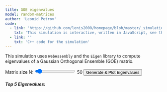 ```yaml
---
title: GOE eigenvalues
model: random-matrices
author: 'Leonid Petrov'
code:
  - link: 'https://github.com/lenis2000/homepage/blob/master/_simulations/random-matrices/2025-01-28-GOE.md'
    txt: 'This simulation is interactive, written in JavaScript, see the source code of this page at the link'
  - link: ''
    txt: 'C++ code for the simulation'
---
```


<script src="{{site.url}}/js/d3.v7.min.js"></script>
<script src="{{site.url}}/js/goe.js"></script>

<div class="container">
  <div class="row">
    <div class="col-12 col-lg-8">
      <p>
          This simulation uses <code>WebAssembly</code> and the <code>Eigen</code> library to compute eigenvalues
          of a Gaussian Orthogonal Ensemble (GOE) matrix.
      </p>
      <div class="controls mb-3">
          <label for="nInput">Matrix size N:</label>
          <input id="nInput" type="range" min="2" max="800" step="1" value="50" />
          <span id="nValue">50</span>
          <button id="runBtn" class="btn btn-primary">Generate & Plot Eigenvalues</button>
      </div>
      <div id="topEigenvals" class="mb-3">
          <h5>Top 5 Eigenvalues:</h5>
          <ol id="eigenvalList">
              <!-- Populated by JavaScript -->
          </ol>
      </div>
      <svg id="plot" width="100%" height="600"></svg>
    </div>
  </div>
</div>

<script>
    async function initWasm() {
        try {
            // Wait for the Module to be ready
            await new Promise((resolve) => {
                if (Module.ready) resolve();
                else Module.onRuntimeInitialized = resolve;
            });

            // Run initial simulation
            const defaultN = 30;
            const eigenvals = getEigenvalues(defaultN);
            drawHistogram(eigenvals);
            displayTopEigenvalues(eigenvals);
        } catch (error) {
            console.error('Failed to load WASM:', error);
            document.body.innerHTML += `<p style="color: red">Error loading WASM: ${error.message}</p>`;
        }
    }

    function getEigenvalues(N) {
        if (!Module || !Module._computeEigenvalues) return [];

        try {
            const ptr = Module._computeEigenvalues(N);
            return Array.from(new Float64Array(Module.HEAPF64.buffer, ptr, N));
        } catch (error) {
            console.error('Error computing eigenvalues:', error);
            return [];
        }
    }

    function drawHistogram(eigenvals) {
        const svg = d3.select("#plot");
        svg.selectAll("*").remove();

        const margin = { top: 20, right: 30, bottom: 30, left: 40 };
        const width = svg.node().getBoundingClientRect().width;
        const height = svg.node().getBoundingClientRect().height;

        const xScale = d3.scaleLinear()
            .domain([-2.5, 2.5])
            .range([margin.left, width - margin.right]);

        const N = eigenvals.length;
        const numBins = N <= 100 ? 10 : 40;
        const bins = d3.bin()
            .domain([-2.5, 2.5])
            .thresholds(numBins)(eigenvals);

        // Calculate bin width and normalize histogram
        const binWidth = (bins[0].x1 - bins[0].x0);
        const totalArea = N * binWidth;
        const normalizedBins = bins.map(bin => ({
            ...bin,
            normalizedLength: bin.length / totalArea
        }));

        const yScale = d3.scaleLinear()
            .domain([0, d3.max(normalizedBins, d => d.normalizedLength)])
            .range([height - margin.bottom, margin.top]);

        svg.append("g")
            .attr("transform", `translate(0,${height - margin.bottom})`)
            .call(d3.axisBottom(xScale));

        svg.append("g")
            .attr("transform", `translate(${margin.left},0)`)
            .call(d3.axisLeft(yScale));

        svg.selectAll(".bar")
            .data(normalizedBins)
            .join("rect")
            .attr("class", "bar")
            .attr("x", d => xScale(d.x0))
            .attr("width", d => xScale(d.x1) - xScale(d.x0))
            .attr("y", d => yScale(d.normalizedLength))
            .attr("height", d => yScale(0) - yScale(d.normalizedLength))
            .attr("fill", "#00204E"); // UVA Blue

        const semicircleData = Array.from({ length: 200 }, (_, i) => {
            const x = -2 + (i / 199) * 4;
            const y = Math.abs(x) <= 2 ? Math.sqrt(4 - x ** 2) / (2 * Math.PI) : 0;
            return { x, y };
        });

        const line = d3.line()
            .x(d => xScale(d.x))
            .y(d => yScale(d.y))
            .curve(d3.curveBasis);

        svg.append("path")
            .datum(semicircleData)
            .attr("fill", "none")
            .attr("stroke", "#F56C26") // UVA Orange
            .attr("stroke-width", 1.5)
            .attr("d", line);
    }

    function displayTopEigenvalues(eigenvals) {
        const topList = eigenvals.slice().sort((a, b) => b - a).slice(0, 5);
        const listElement = document.getElementById("eigenvalList");
        listElement.innerHTML = "";
        topList.forEach(val => {
            const li = document.createElement("li");
            li.textContent = val.toFixed(4);
            listElement.appendChild(li);
        });
    }

    document.getElementById("runBtn").addEventListener("click", () => {
        const N = parseInt(document.getElementById("nInput").value, 10);
        const eigenvals = getEigenvalues(N);
        drawHistogram(eigenvals);
        displayTopEigenvalues(eigenvals);
    });

    document.getElementById("nInput").addEventListener("input", (e) => {
        document.getElementById("nValue").textContent = e.target.value;
    });

    window.addEventListener('resize', () => {
        const N = parseInt(document.getElementById("nInput").value, 10);
        const eigenvals = getEigenvalues(N);
        drawHistogram(eigenvals);
        displayTopEigenvalues(eigenvals);
    });

    // Initialize when the page loads
    initWasm();
</script>
